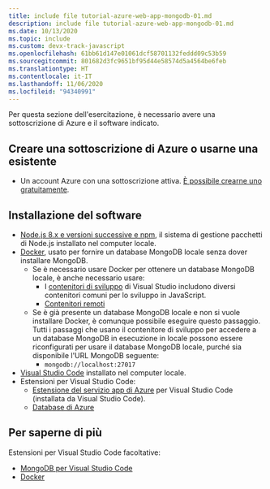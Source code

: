 ```yaml
---
title: include file tutorial-azure-web-app-mongodb-01.md
description: include file tutorial-azure-web-app-mongodb-01.md
ms.date: 10/13/2020
ms.topic: include
ms.custom: devx-track-javascript
ms.openlocfilehash: 61bb61d147e01061dcf58701132feddd09c53b59
ms.sourcegitcommit: 801682d3fc9651bf95d44e58574d5a4564be6feb
ms.translationtype: HT
ms.contentlocale: it-IT
ms.lasthandoff: 11/06/2020
ms.locfileid: "94340991"
---
```

Per questa sezione dell'esercitazione, è necessario avere una sottoscrizione di Azure e il software indicato.

## <a name="create-or-use-existing-azure-subscription"></a>Creare una sottoscrizione di Azure o usarne una esistente 

* Un account Azure con una sottoscrizione attiva. [È possibile crearne uno gratuitamente](https://azure.microsoft.com/free/?utm_source=campaign&utm_campaign=vscode-tutorial-appservice-extension&mktingSource=vscode-tutorial-appservice-extension).

## <a name="install-software"></a>Installazione del software

- [Node.js 8.x e versioni successive e npm](https://nodejs.org/en/download), il sistema di gestione pacchetti di Node.js installato nel computer locale.
- [Docker](https://docs.docker.com/get-docker/), usato per fornire un database MongoDB locale senza dover installare MongoDB. 
    - Se è necessario usare Docker per ottenere un database MongoDB locale, è anche necessario usare:
        -  I [contenitori di sviluppo](https://code.visualstudio.com/docs/remote/containers) di Visual Studio includono diversi contenitori comuni per lo sviluppo in JavaScript. 
        - [Contenitori remoti](https://marketplace.visualstudio.com/items?itemName=ms-vscode-remote.remote-containers)
    - Se è già presente un database MongoDB locale e non si vuole installare Docker, è comunque possibile eseguire questo passaggio. Tutti i passaggi che usano il contenitore di sviluppo per accedere a un database MongoDB in esecuzione in locale possono essere riconfigurati per usare il database MongoDB locale, purché sia disponibile l'URL MongoDB seguente: 
        - `mongodb://localhost:27017`
- [Visual Studio Code](https://code.visualstudio.com/) installato nel computer locale. 
- Estensioni per Visual Studio Code:
    - [Estensione del servizio app di Azure](https://marketplace.visualstudio.com/items?itemName=ms-azuretools.vscode-azureappservice) per Visual Studio Code (installata da Visual Studio Code).
    - [Database di Azure](https://marketplace.visualstudio.com/items?itemName=ms-azuretools.vscode-cosmosdb)

## <a name="want-to-know-more"></a>Per saperne di più 

Estensioni per Visual Studio Code facoltative:
* [MongoDB per Visual Studio Code](https://marketplace.visualstudio.com/items?itemName=mongodb.mongodb-vscode)
* [Docker](https://marketplace.visualstudio.com/items?itemName=ms-azuretools.vscode-docker)